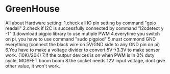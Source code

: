# GreenHouse
All about Hardware setting:
1.check all IO pin setting by command "gpio readall"
2.check if I2C is successfully connected by command "i2cdetect y -1"
3.download pigpio library to use mutiple PWM
4.everytime you switch on pi, you have to use command "sudo pigpiod"
5.must commond GND  everything (connect the black wire on 5V/GND side to any GND pin on pi)
6.You have to make a voltage divider to convert 5V->3.3V to make sensor work. (10K//20K)
7.if the outpur devices is on when PWM is in 0% duty cycle, MOSFET boom boom
8.the socket needs 12V input voltage, dont give other value, it won't work.
